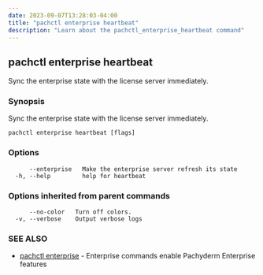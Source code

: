 ```yaml
---
date: 2023-09-07T13:28:03-04:00
title: "pachctl enterprise heartbeat"
description: "Learn about the pachctl_enterprise_heartbeat command"
---
```


## pachctl enterprise heartbeat

Sync the enterprise state with the license server immediately.

### Synopsis

Sync the enterprise state with the license server immediately.

```
pachctl enterprise heartbeat [flags]
```

### Options

```
      --enterprise   Make the enterprise server refresh its state
  -h, --help         help for heartbeat
```

### Options inherited from parent commands

```
      --no-color   Turn off colors.
  -v, --verbose    Output verbose logs
```

### SEE ALSO

* [pachctl enterprise](../pachctl_enterprise)	 - Enterprise commands enable Pachyderm Enterprise features

